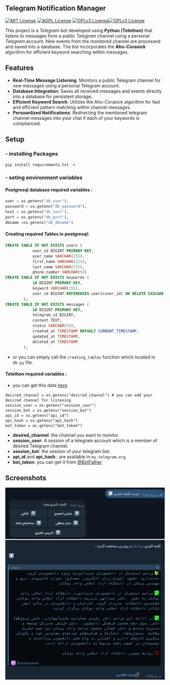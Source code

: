 ## Telegram Notification Manager
[![MIT License](https://img.shields.io/badge/Python-green.svg)](https://choosealicense.com/licenses/mit/)
[![AGPL License](https://img.shields.io/badge/Telethon-blue.svg)](http://www.gnu.org/licenses/agpl-3.0)
[![GPLv3 License](https://img.shields.io/badge/Aho–Corasick-yellow.svg)](https://opensource.org/licenses/)[![GPLv3 License](https://img.shields.io/badge/Postgresql-red.svg)](https://opensource.org/licenses/)

This project is a *Telegram* bot developed using **Python (Telethon)** that listens to messages from a public *Telegram* channel using a personal *Telegram* account. New events from the monitored channel are processed and saved into a database. The bot incorporates the **Aho-Corasick** algorithm for efficient keyword searching within messages.

## Features

- **Real-Time Message Listening**: Monitors a public Telegram channel for new messages using a personal Telegram account. 
- **Database Integration**: Saves all received messages and events directly into a database for persistent storage.
- **Efficient Keyword Search**: Utilizes the Aho-Corasick algorithm for fast and efficient pattern matching within channel messages.
- **Persoanlized Notifications**: Redirecting the mentioned telegram channel messages into your chat if each of your keywords is complianced.


## Setup
### - installing Packages
```
pip install requirements.txt -r
```

### - seting environment variables
#### Postgresql database required variables :
```python
user = os.getenv("db_user"),
password = os.getenv("db_password"),
host = os.getenv("db_host"),
port = os.getenv("db_port"),
dbname =os.getenv("db_dbname")
```
#### Creating required Tables in postgresql:
```sql
CREATE TABLE IF NOT EXISTS users (
            user_id BIGINT PRIMARY KEY,
            user_name VARCHAR(255),
            first_name VARCHAR(255),
            last_name VARCHAR(255),
            phone_number VARCHAR(50)
CREATE TABLE IF NOT EXISTS keywords (
            id BIGINT PRIMARY KEY,
            keyword VARCHAR(255),
            user_id BIGINT REFERENCES users(user_id) ON DELETE CASCADE
        );
CREATE TABLE IF NOT EXISTS messages (
            id BIGINT PRIMARY KEY,
            telegram_id BIGINT,
            content TEXT,
            status VARCHAR(50),
            created_at TIMESTAMP DEFAULT CURRENT_TIMESTAMP,
            updated_at TIMESTAMP,
            deleted_at TIMESTAMP
        );
```
- or you can simply call the `creating_tables` function which located in `db.py` file.

#### Telethon required variables :
- you can get this data [here](my.telegram.org).
```
desired_channel = os.getenv("desired_channel") # you can add your desired channel for listening
session_user = os.getenv("session_user")
session_bot = os.getenv("session_bot")
api_id = os.getenv("api_id")
api_hash = os.getenv("api_hash")
bot_token = os.getenv("bot_token")
```
- **desired_channel**: the channel you want to monitor.
- **session_user**: A session of a telegram account which is a member of desired Telegram channel. 
- **session_bot**: the session of your telegram bot.
- **api_id** and **api_hash** : are available in `my.telegram.org`.
- **bot_token**: you can get it from [@BotFather](https://t.me/BotFather)


## Screenshots

![screen shot #1](./images/sc-1.png)
![screen shot #2](./images/sc-2.png)

